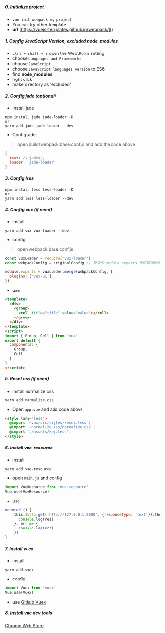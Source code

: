 ##### 0. Initialize project
* `vue init webpack my-project`
* You can try other template
* __url__ [https://vuejs-templates.github.io/webpack/]()


##### 1. Config JavaScript Version, excluded node_modules
* `ctrl + shift + s` open the WebStorm setting
* choose `Languages and Frameworks`
* choose `JavaScript`
* choose `JavaScript languages version` to ES6
* find **node_modules**
* right click
* make directory as 'excluded'


##### 2. Config jade (optional)

* Install jade
```shell
npm install jade jade-loader -D
or
yarn add jade jade-loader --dev
```

* Config jade
> open build/webpack.base.conf.js and add the code above
```js
{
  test: /\.jade$/,
  loader: 'jade-loader'
}
```

##### 3. Config less
```shell
npm install less less-loader -D
or
yarn add less less-loader --dev
```

##### 4. Config vux (if need)
* install
```shell
yarn add vux vux-loader --dev
```
* config
> open webpack.base.conf.js
```js
const vuxLoader = require('vux-loader')
const webpackConfig = originalConfig // 原来的 module.exports 代码赋值给变量 webpackConfig

module.exports = vuxLoader.merge(webpackConfig, {
  plugins: ['vux-ui']
})
```
* use
```html
<template>
  <div>
    <group>
      <cell title="title" value="value"></cell>
    </group>
  </div>
</template>
<script>
import { Group, Cell } from 'vux'
export default {
  components: {
    Group,
    Cell
  }
}
</script>
```

##### 5. Reset css (if need)
* install normalize.css
```shell
yarn add normalize.css
```
* Open `app.vue` and add code above
```html
<style lang="less">
  @import '~vux/src/styles/reset.less';
  @import '~normalize.css/normalize.css';
  @import "./assets/key.less";
</style>
```

##### 6. Install vue-resource
* install
```shell
yarn add vue-resource
```
* open `main.js` and config
```js
import VueResource from 'vue-resource'
Vue.use(VueResource)
```
* use
```js
mounted () {
    this.$http.get('http://127.0.0.1:8080', {responseType: 'text'}).then(res => {
      console.log(res)
    }, err => {
      console.log(err)
    })
}
```

##### 7. Install vuex
* install
```shell
yarn add vuex
```
* config
```js
import Vuex from 'vuex'
Vue.use(Vuex)
```
* use
[Github Vuex](https://github.com/vuejs/vuex)

##### 8. Install vue dev tools
[Chrome Web Store](https://chrome.google.com/webstore/detail/nhdogjmejiglipccpnnnanhbledajbpd?utm_source=chrome-app-launcher-info-dialog)

